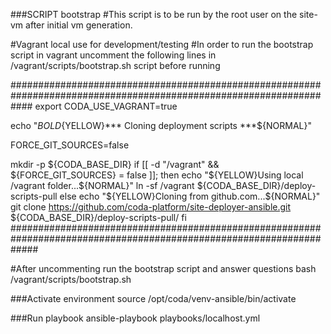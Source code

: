 ###SCRIPT bootstrap
#This script is to be run by the root user on the site-vm after initial vm generation.

#Vagrant local use for development/testing
#In order to run the bootstrap script in vagrant uncomment the following lines in /vagrant/scripts/bootstrap.sh script before running

####################################################################################################################
export CODA_USE_VAGRANT=true

echo "${BOLD}${YELLOW}*** Cloning deployment scripts ***${NORMAL}"

 FORCE_GIT_SOURCES=false

 mkdir -p ${CODA_BASE_DIR}
 if [[ -d "/vagrant" && ${FORCE_GIT_SOURCES} = false ]]; then
   echo "${YELLOW}Using local /vagrant folder...${NORMAL}"
   ln -sf /vagrant ${CODA_BASE_DIR}/deploy-scripts-pull
 else
   echo "${YELLOW}Cloning from github.com...${NORMAL}"
   git clone https://github.com/coda-platform/site-deployer-ansible.git ${CODA_BASE_DIR}/deploy-scripts-pull/
 fi
#####################################################################################################################

#After uncommenting run the bootstrap script and answer questions
bash /vagrant/scripts/bootstrap.sh

###Activate environment
source /opt/coda/venv-ansible/bin/activate

###Run playbook
ansible-playbook playbooks/localhost.yml